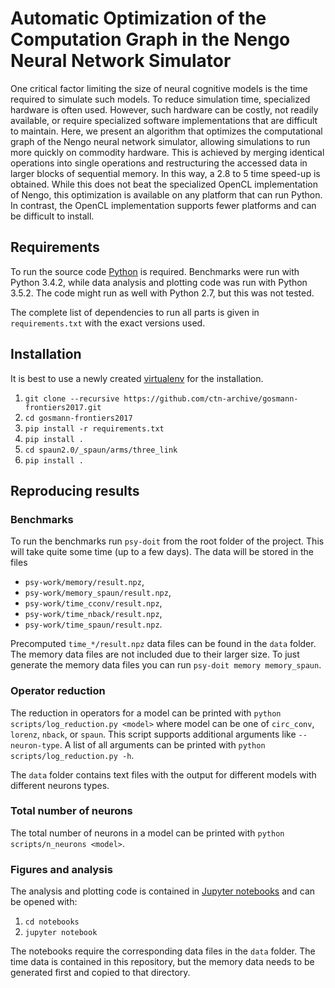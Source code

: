 # Automatic Optimization of the Computation Graph in the Nengo Neural Network Simulator

One critical factor limiting the size of neural cognitive models is the time
required to simulate such models. To reduce simulation time, specialized
hardware is often used. However, such hardware can be costly, not readily
available, or require specialized software implementations that are difficult to
maintain. Here, we present an algorithm that optimizes the computational graph
of the Nengo neural network simulator, allowing simulations to run more quickly
on commodity hardware.  This is achieved by merging identical operations into
single operations and restructuring the accessed data in larger blocks of
sequential memory. In this way, a 2.8 to 5 time speed-up is obtained. While this
does not beat the specialized OpenCL implementation of Nengo, this optimization
is available on any platform that can run Python.  In contrast, the OpenCL
implementation supports fewer platforms and can be difficult to install.

## Requirements

To run the source code [Python](https://www.python.org) is required. Benchmarks
were run with Python 3.4.2, while data analysis and plotting code was run with
Python 3.5.2. The code might run as well with Python 2.7, but this was not
tested.

The complete list of dependencies to run all parts is given in
`requirements.txt` with the exact versions used.

## Installation

It is best to use a newly created [virtualenv](https://virtualenv.pypa.io/en/stable/) for the installation.

1. `git clone --recursive https://github.com/ctn-archive/gosmann-frontiers2017.git`
2. `cd gosmann-frontiers2017`
3. `pip install -r requirements.txt`
4. `pip install .`
5. `cd spaun2.0/_spaun/arms/three_link`
6. `pip install .`

## Reproducing results

### Benchmarks

To run the benchmarks run `psy-doit` from the root folder of the project. This
will take quite some time (up to a few days). The data will be stored in the
files

* `psy-work/memory/result.npz`,
* `psy-work/memory_spaun/result.npz`,
* `psy-work/time_cconv/result.npz`,
* `psy-work/time_nback/result.npz`,
* `psy-work/time_spaun/result.npz`.

Precomputed `time_*/result.npz` data files can be found in the `data` folder.
The memory data files are not included due to their larger size. To just
generate the memory data files you can run `psy-doit memory memory_spaun`.

### Operator reduction

The reduction in operators for a model can be printed with `python
scripts/log_reduction.py <model>` where model can be one of `circ_conv`,
`lorenz`, `nback`, or `spaun`. This script supports additional arguments like
`--neuron-type`. A list of all arguments can be printed with `python
scripts/log_reduction.py -h`.

The `data` folder contains text files with the output for different models with
different neurons types.

### Total number of neurons

The total number of neurons in a model can be printed with `python
scripts/n_neurons <model>`.

### Figures and analysis

The analysis and plotting code is contained in [Jupyter
notebooks](http://www.jupyter.org) and can be opened with:

1. `cd notebooks`
2. `jupyter notebook`

The notebooks require the corresponding data files in the `data` folder. The
time data is contained in this repository, but the memory data needs to be
generated first and copied to that directory.
